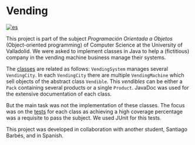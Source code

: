 # Vending

[![es](https://img.shields.io/badge/lang-es-red.svg)](/README-ES.md)

This project is part of the subject _Programación Orientada a Objetos_ (Object-oriented programming) of Computer Science at the University of Valladolid. We were asked to implement classes in Java to help a (fictitious) company in the vending machine business manage their systems.

The [classes](/src/uva/poo/vending/) are related as follows: `VendingSystem` manages several `VendingCity`. In each `VendingCity` there are multiple `VendingMachine` which sell objects of the abstract class `Vendible`. This _vendibles_ can be either a `Pack` containing several products or a single `Product`. JavaDoc was used for the extensive documentation of each class.

But the main task was not the implementation of these classes. The focus was on the [tests](/src/uva/poo/tests/) for each class as achieving a high coverage percentage was a requisite to pass the subject. We used JUnit for this tests.

This project was developed in collaboration with another student, Santiago Barbés, and in Spanish.
